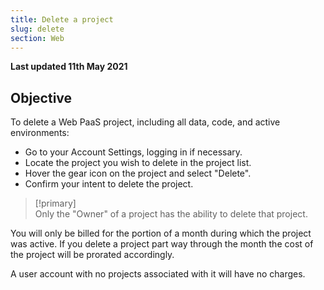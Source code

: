 ```yaml
---
title: Delete a project
slug: delete
section: Web
---
```


**Last updated 11th May 2021**



## Objective  

To delete a Web PaaS project, including all data, code, and active environments:

* Go to your Account Settings, logging in if necessary.
* Locate the project you wish to delete in the project list.
* Hover the gear icon on the project and select "Delete".
* Confirm your intent to delete the project.

> [!primary]  
> Only the "Owner" of a project has the ability to delete that project. 
> 

You will only be billed for the portion of a month during which the project was active.  If you delete a project part way through the month the cost of the project will be prorated accordingly.

A user account with no projects associated with it will have no charges.
